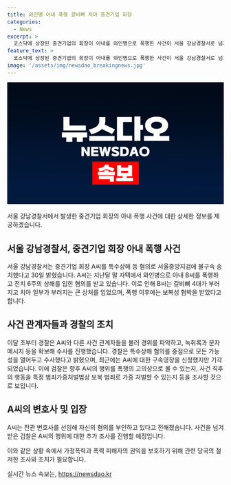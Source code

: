 ```yaml
---
title: 와인병 아내 폭행 갈비뼈 치아 중견기업 회장
categories:
  - News
excerpt: >
  코스닥에 상장된 중견기업의 회장이 아내를 와인병으로 폭행한 사건이 서울 강남경찰서로 넘겨졌다. 폭행으로 인해 아내는 심각한 상처를 입었으며, 사건 이후에도 가정폭력과 보복성 협박을 받았다. 구속영장은 법원에서 기각됐지만, 검찰은 A씨의 폭행 행위를 살인의 고의성으로 볼지, 보복 범죄로 처벌할지 살펴보고 있다. A씨는 혐의를 부인 중이며, 경찰은 녹취록과 문자메시지 등을 확인하며 수사를 진행하고 있다. (150자)
feature_text: >
  코스닥에 상장된 중견기업의 회장이 아내를 와인병으로 폭행한 사건이 서울 강남경찰서로 넘겨졌다. 폭행으로 인해 아내는 심각한 상처를 입었으며, 사건 이후에도 가정폭력과 보복성 협박을 받았다. 구속영장은 법원에서 기각됐지만, 검찰은 A씨의 폭행 행위를 살인의 고의성으로 볼지, 보복 범죄로 처벌할지 살펴보고 있다. A씨는 혐의를 부인 중이며, 경찰은 녹취록과 문자메시지 등을 확인하며 수사를 진행하고 있다. (150자)
image: '/assets/img/newsdao_breakingnews.jpg'
---
```


<p><img src="/assets/img/newsdao_breakingnews.jpg" alt="implanttips 속보" /></p>

<p>서울 강남경찰서에서 발생한 중견기업 회장의 아내 폭행 사건에 대한 상세한 정보를 제공하겠습니다.</p>

<h2 data-ke-size="size26">서울 강남경찰서, 중견기업 회장 아내 폭행 사건</h2>

<p data-ke-size="size16">서울 강남경찰서는 중견기업 회장 A씨를 특수상해 등 혐의로 서울중앙지검에 불구속 송치했다고 30일 밝혔습니다. A씨는 지난달 말 자택에서 와인병으로 아내 B씨를 폭행하고 전치 6주의 상해를 입힌 혐의를 받고 있습니다. 이로 인해 B씨는 갈비뼈 4대가 부러지고 치아 일부가 부러지는 큰 상처를 입었으며, 폭행 이후에는 보복성 협박을 받았다고 합니다.</p>

<h2 data-ke-size="size26">사건 관계자들과 경찰의 조치</h2>

<p data-ke-size="size16">이달 초부터 경찰은 A씨와 다른 사건 관계자들을 불러 경위를 파악하고, 녹취록과 문자메시지 등을 확보해 수사를 진행했습니다. 경찰은 특수상해 혐의를 중점으로 모든 가능성을 열어두고 수사했다고 밝혔으며, 최근에는 A씨에 대한 구속영장을 신청했지만 기각되었습니다. 이에 검찰은 향후 A씨의 행위를 폭행의 고의성으로 볼 수 있는지, 사건 직후의 행동을 특정 범죄가중처벌법상 보복 범죄로 가중 처벌할 수 있는지 등을 조사할 것으로 보입니다.</p>

<h2 data-ke-size="size26">A씨의 변호사 및 입장</h2>

<p data-ke-size="size16">A씨는 전관 변호사를 선임해 자신의 혐의를 부인하고 있다고 전해졌습니다. 사건을 넘겨받은 검찰은 A씨의 행위에 대한 추가 조사를 진행할 예정입니다.</p>

<p>이와 같은 상황 속에서 가정폭력과 폭력 피해자의 권익을 보호하기 위해 관련 당국의 철저한 조사와 조치가 필요합니다.</p>
실시간 뉴스 속보는, <a href="https://newsdao.kr" rel="dofollow">https://newsdao.kr</a>


